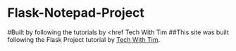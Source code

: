 # Flask-Notepad-Project

#Built by following the tutorials by <href Tech With Tim
##This site was built following the Flask Project tutorial by  [Tech With Tim](https://www.youtube.com/watch?v=dam0GPOAvVI).
